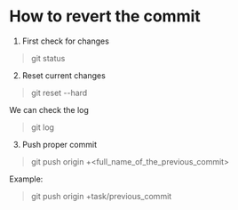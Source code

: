 ﻿# How to revert the commit

1. First check for changes

> git status

2. Reset current changes

> git reset --hard

We can check the log

> git log

3. Push proper commit

> git push origin +<full_name_of_the_previous_commit>

Example:

> git push origin +task/previous_commit
